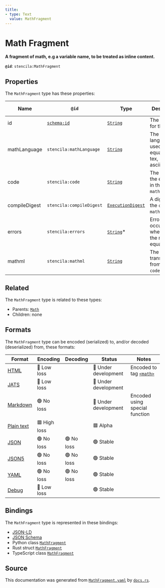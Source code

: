 ```yaml
---
title:
- type: Text
  value: MathFragment
---
```


# Math Fragment

**A fragment of math, e.g a variable name, to be treated as inline content.**

**`@id`**: `stencila:MathFragment`

## Properties

The `MathFragment` type has these properties:

| Name          | `@id`                                | Type                                                                                  | Description                                                    | Inherited from                                                      |
| ------------- | ------------------------------------ | ------------------------------------------------------------------------------------- | -------------------------------------------------------------- | ------------------------------------------------------------------- |
| id            | [`schema:id`](https://schema.org/id) | [`String`](https://stencila.dev/docs/reference/schema/data/string)                    | The identifier for this item                                   | [`Entity`](https://stencila.dev/docs/reference/schema/other/entity) |
| mathLanguage  | `stencila:mathLanguage`              | [`String`](https://stencila.dev/docs/reference/schema/data/string)                    | The language used for the equation e.g tex, mathml, asciimath. | [`Math`](https://stencila.dev/docs/reference/schema/math/math)      |
| code          | `stencila:code`                      | [`String`](https://stencila.dev/docs/reference/schema/data/string)                    | The code of the equation in the `mathLanguage`.                | [`Math`](https://stencila.dev/docs/reference/schema/math/math)      |
| compileDigest | `stencila:compileDigest`             | [`ExecutionDigest`](https://stencila.dev/docs/reference/schema/flow/execution-digest) | A digest of the `code` and `mathLanguage`.                     | [`Math`](https://stencila.dev/docs/reference/schema/math/math)      |
| errors        | `stencila:errors`                    | [`String`](https://stencila.dev/docs/reference/schema/data/string)*                   | Errors that occurred when parsing the math equation.           | [`Math`](https://stencila.dev/docs/reference/schema/math/math)      |
| mathml        | `stencila:mathml`                    | [`String`](https://stencila.dev/docs/reference/schema/data/string)                    | The MathML transpiled from the `code`.                         | [`Math`](https://stencila.dev/docs/reference/schema/math/math)      |

## Related

The `MathFragment` type is related to these types:

- Parents: [`Math`](https://stencila.dev/docs/reference/schema/math/math)
- Children: none

## Formats

The `MathFragment` type can be encoded (serialized) to, and/or decoded (deserialized) from, these formats:

| Format                                                           | Encoding       | Decoding     | Status                 | Notes                                                                                     |
| ---------------------------------------------------------------- | -------------- | ------------ | ---------------------- | ----------------------------------------------------------------------------------------- |
| [HTML](https://stencila.dev/docs/reference/formats/{name})       | 🔷 Low loss     |              | 🚧 Under development    | Encoded to tag [`<math>`](https://developer.mozilla.org/en-US/docs/Web/HTML/Element/math) |
| [JATS](https://stencila.dev/docs/reference/formats/{name})       | 🔷 Low loss     |              | 🚧 Under development    |                                                                                           |
| [Markdown](https://stencila.dev/docs/reference/formats/{name})   | 🟢 No loss      |              | 🚧 Under development    | Encoded using special function                                                            |
| [Plain text](https://stencila.dev/docs/reference/formats/{name}) | 🟥 High loss    |              | 🟥 Alpha                |                                                                                           |
| [JSON](https://stencila.dev/docs/reference/formats/{name})       | 🟢 No loss      | 🟢 No loss    | 🟢 Stable               |                                                                                           |
| [JSON5](https://stencila.dev/docs/reference/formats/{name})      | 🟢 No loss      | 🟢 No loss    | 🟢 Stable               |                                                                                           |
| [YAML](https://stencila.dev/docs/reference/formats/{name})       | 🟢 No loss      | 🟢 No loss    | 🟢 Stable               |                                                                                           |
| [Debug](https://stencila.dev/docs/reference/formats/{name})      | 🔷 Low loss     |              | 🟢 Stable               |                                                                                           |

## Bindings

The `MathFragment` type is represented in these bindings:

- [JSON-LD](https://stencila.dev/MathFragment.jsonld)
- [JSON Schema](https://stencila.dev/MathFragment.schema.json)
- Python class [`MathFragment`](https://github.com/stencila/stencila/blob/main/python/stencila/types/math_fragment.py)
- Rust struct [`MathFragment`](https://github.com/stencila/stencila/blob/main/rust/schema/src/types/math_fragment.rs)
- TypeScript class [`MathFragment`](https://github.com/stencila/stencila/blob/main/typescript/src/types/MathFragment.ts)

## Source

This documentation was generated from [`MathFragment.yaml`](https://github.com/stencila/stencila/blob/main/schema/MathFragment.yaml) by [`docs.rs`](https://github.com/stencila/stencila/blob/main/rust/schema-gen/src/docs.rs).